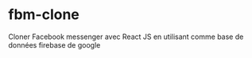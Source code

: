 # fbm-clone
Cloner Facebook messenger avec React JS en utilisant comme base de données firebase de google
